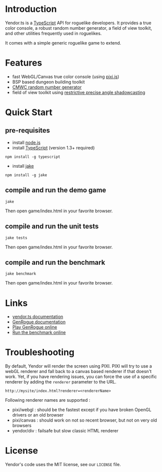 # Introduction

Yendor.ts is a [TypeScript](http://www.typescriptlang.org) API for roguelike developers. It provides a true color console, a robust random number generator, a field of view toolkit, and other utilities frequently used in roguelikes.

It comes with a simple generic roguelike game to extend. 

# Features

* fast WebGL/Canvas true color console  (using [pixi.js](http://www.pixijs.com/))
* BSP based dungeon building toolkit
* [CMWC random number generator](https://en.wikipedia.org/wiki/Multiply-with-carry#Complementary-multiply-with-carry_generators)
* field of view toolkit using [restrictive precise angle shadowcasting](http://www.roguebasin.com/index.php?title=Restrictive_Precise_Angle_Shadowcasting)

# Quick Start

## pre-requisites
* install [node.js](http://nodejs.org/)
* install [TypeScript](http://www.typescriptlang.org/) (version 1.3+ required)

`npm install -g typescript`

* install [jake](https://github.com/mde/jake)

`npm install -g jake`

## compile and run the demo game

`jake`

Then open game/index.html in your favorite browser.

## compile and run the unit tests

`jake tests`

Then open game/index.html in your favorite browser.

## compile and run the benchmark

`jake benchmark`

Then open game/index.html in your favorite browser.

# Links
* [yendor.ts documentation](http://roguecentral.org/doryen/yendor.ts/doc/yendor/index.html)
* [GenRogue documentation](http://roguecentral.org/doryen/yendor.ts/doc/game/index.html)
* [Play GenRogue online](http://roguecentral.org/doryen/yendor.ts/game/index.html)
* [Run the benchmark online](http://roguecentral.org/doryen/yendor.ts/bench/index.html)

# Troubleshooting

By default, Yendor will render the screen using PIXI. PIXI will try to use a webGL renderer and fall back to a canvas based renderer if that doesn't work. Yet, if you have rendering issues, you can force the use of a specific renderer by adding the `renderer` parameter to the URL.

`http://mysite/index.html?renderer=<rendererName>`

Following renderer names are supported :
* pixi/webgl : should be the fastest except if you have broken OpenGL drivers or an old browser
* pixi/canvas : should work on not so recent browser, but not on very old browsers
* yendor/div : failsafe but slow classic HTML renderer

# License

Yendor's code uses the MIT license, see our `LICENSE` file.

